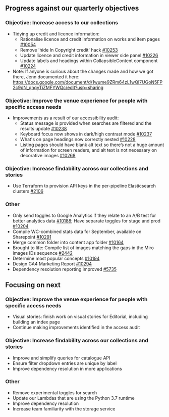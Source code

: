 ## Progress against our quarterly objectives

### Objective: Increase access to our collections
- Tidying up credit and licence information:
    - Rationalise licence and credit information on works and item pages [#10054](https://github.com/wellcomecollection/wellcomecollection.org/issues/10054)
    - Remove 'hide In Copyright credit' hack [#10253](https://github.com/wellcomecollection/wellcomecollection.org/issues/10253)
    - Update licence and credit information in viewer side panel [#10226](https://github.com/wellcomecollection/wellcomecollection.org/issues/10226)
    - Update labels and headings within CollapsibleContent component [#10224](https://github.com/wellcomecollection/wellcomecollection.org/issues/10224)
- Note: If anyone is curious about the changes made and how we got there, Jenn documented it here: https://docs.google.com/document/d/1wume9ZRm64zL1wQI7UGoN5FP2c9dN_qnqyTiZMFYWQc/edit?usp=sharing


### Objective: Improve the venue experience for people with specific access needs
- Improvements as a result of our accessibility audit:
    - Status message is provided when searches are filtered and the results update [#10238](https://github.com/wellcomecollection/wellcomecollection.org/issues/10238)
    - Keyboard focus now shows in dark/high contrast mode [#10237](https://github.com/wellcomecollection/wellcomecollection.org/issues/10237)
    - What's on page headings now correctly nested [#10228](https://github.com/wellcomecollection/wellcomecollection.org/issues/10228)
    - Listing pages should have blank alt text so there’s not a huge amount of information for screen readers, and alt text is not necessary on decorative images [#10268](https://github.com/wellcomecollection/wellcomecollection.org/issues/10268)

### Objective: Increase findability across our collections and stories
- Use Terraform to provision API keys in the per-pipeline Elasticsearch clusters [#2106](https://github.com/wellcomecollection/catalogue-pipeline/issues/2106)

### Other
- Only send toggles to Google Analytics if they relate to an A/B test for better analytics data [#10188](https://github.com/wellcomecollection/wellcomecollection.org/issues/10188); Have separate toggles for stage and prod [#10204](https://github.com/wellcomecollection/wellcomecollection.org/issues/10204)
- Compile WC-combined stats data for September, available on Sharepoint [#10291](https://github.com/wellcomecollection/wellcomecollection.org/issues/10291)
- Merge common folder into content app folder [#10164](https://github.com/wellcomecollection/wellcomecollection.org/issues/10164)
- Brought to life: Compile list of images matching the gaps in the Miro images IDs sequence [#2442](https://github.com/wellcomecollection/catalogue-pipeline/issues/2442)
- Determine most popular concepts [#10194](https://github.com/wellcomecollection/wellcomecollection.org/issues/10194)
- Design GA4 Marketing Report [#10294](https://github.com/wellcomecollection/wellcomecollection.org/issues/10294)
- Dependency resolution reporting improved [#5735](https://github.com/wellcomecollection/platform/issues/5735)



## Focusing on next

### Objective: Improve the venue experience for people with specific access needs
-  Visual stories: finish work on visual stories for Editorial, including building an index page
- Continue making improvements identified in the access audit

### Objective: Increase findability across our collections and stories
-	Improve and simplify queries for catalogue API
-	Ensure filter dropdown entries are unique by label
-	Improve dependency resolution in more applications

### Other
- Remove experimental toggles for search
- Update our Lambdas that are using the Python 3.7 runtime
- Improve dependency resolution
- Increase team familiarity with the storage service 
